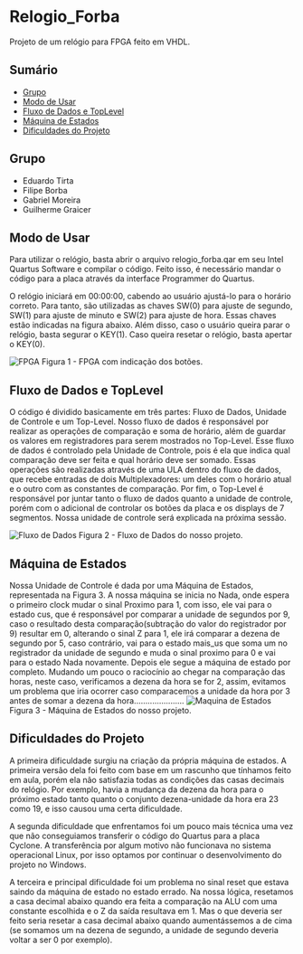 # Relogio_Forba

Projeto de um relógio para FPGA feito em VHDL.

## Sumário

- [Grupo](#grupo)
- [Modo de Usar](#modo-de-usar)
- [Fluxo de Dados e TopLevel](#fluxo-de-dados-e-toplevel)
- [Máquina de Estados](#maquina-de-estados)
- [Dificuldades do Projeto](#dificuldades-do-projeto)

## Grupo

- Eduardo Tirta
- Filipe Borba
- Gabriel Moreira
- Guilherme Graicer

## Modo de Usar
Para utilizar o relógio, basta abrir o arquivo relogio_forba.qar em seu Intel Quartus Software e compilar o código. Feito isso, é necessário mandar o código para a placa através da interface Programmer do Quartus.

O relógio iniciará em 00:00:00, cabendo ao usuário ajustá-lo para o horário correto. Para tanto, são utilizadas as chaves SW(0) para ajuste de segundo, SW(1) para ajuste de minuto e SW(2) para ajuste de hora. Essas chaves estão indicadas na figura abaixo. Além disso, caso o usuário queira parar o relógio, basta segurar o KEY(1). Caso queira resetar o relógio, basta apertar o KEY(0).

![FPGA](https://i.imgur.com/WgNEGB2.jpg)
Figura 1 - FPGA com indicação dos botões.

## Fluxo de Dados e TopLevel
O código é dividido basicamente em três partes: Fluxo de Dados, Unidade de Controle e um Top-Level.
Nosso fluxo de dados é responsável por realizar as operações de comparação e soma de horário, além de guardar os valores em registradores para serem mostrados no Top-Level. Esse fluxo de dados é controlado pela Unidade de Controle, pois é ela que indica qual comparação deve ser feita e qual horário deve ser somado. Essas operações são realizadas através de uma ULA dentro do fluxo de dados, que recebe entradas de dois Multiplexadores: um deles com o horário atual e o outro com as constantes de comparação.
Por fim, o Top-Level é responsável por juntar tanto o fluxo de dados quanto a unidade de controle, porém com o adicional de controlar os botões da placa e os displays de 7 segmentos.
Nossa unidade de controle será explicada na próxima sessão.

![Fluxo de Dados](https://i.imgur.com/3U9ED5J.jpg)
Figura 2 - Fluxo de Dados do nosso projeto.

## Máquina de Estados
Nossa Unidade de Controle é dada por uma Máquina de Estados, representada na Figura 3.
A nossa máquina se inicia no Nada, onde espera o primeiro clock mudar o sinal Proximo para 1, com isso, ele vai para o estado cus, que é responsável por comparar a unidade de segundos por 9, caso o resultado desta comparação(subtração do valor do registrador por 9) resultar em 0, alterando o sinal Z para 1, ele irá comparar a dezena de segundo por 5, caso contrário, vai para o estado mais_us que soma um no registrador da unidade de segundo e muda o sinal proximo para 0 e vai para o estado Nada novamente. Depois ele segue a máquina de estado por completo. Mudando um pouco o raciocínio ao chegar na comparação das horas, neste caso, verificamos a dezena da hora se for 2, assim, evitamos um problema que iria ocorrer caso comparacemos a unidade da hora por 3 antes de somar a dezena da hora......................
![Maquina de Estados](https://i.imgur.com/KPPrZpd.jpg)
Figura 3 - Máquina de Estados do nosso projeto.

## Dificuldades do Projeto
A primeira dificuldade surgiu na criação da própria máquina de estados. A primeira versão dela foi feito com base em um rascunho que tínhamos feito em aula, porém ela não satisfazia todas as condições das casas decimais do relógio. Por exemplo, havia a mudança da dezena da hora para o próximo estado tanto quanto o conjunto dezena-unidade da hora era 23 como 19, e isso causou uma certa dificuldade.

A segunda dificuldade que enfrentamos foi um pouco mais técnica uma vez que não conseguiamos transferir o código do Quartus para a placa Cyclone. A transferência por algum motivo não funcionava no sistema operacional Linux, por isso optamos por continuar o desenvolvimento do projeto no Windows.

A terceira e principal dificuldade foi um problema no sinal reset que estava saindo da máquina de estado no estado errado. Na nossa lógica, resetamos a casa decimal abaixo quando era feita a comparação na ALU com uma constante escolhida e o Z da saída resultava em 1. Mas o que deveria ser feito seria resetar a casa decimal abaixo quando aumentássemos a de cima (se somamos um na dezena de segundo, a unidade de segundo deveria voltar a ser 0 por exemplo).
